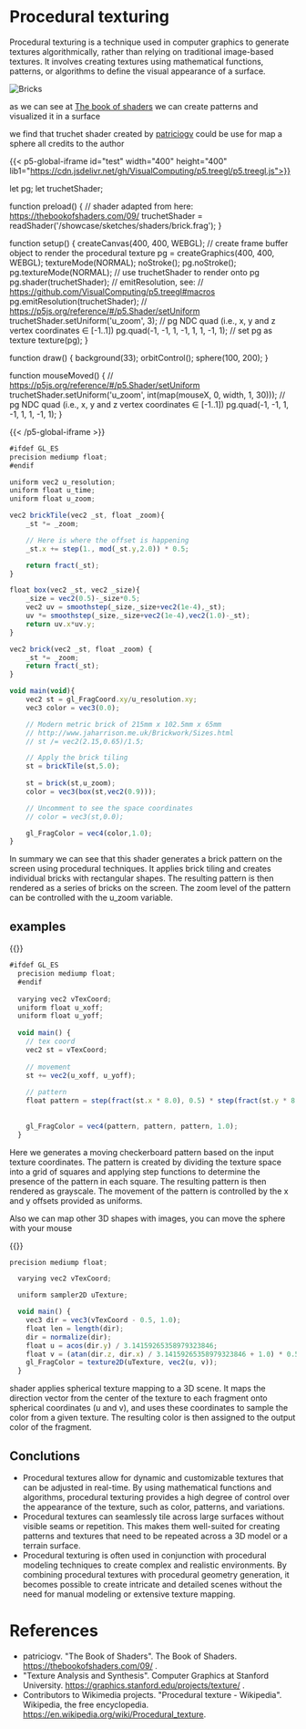 # Procedural texturing
Procedural texturing is a technique used in computer graphics to generate textures algorithmically, rather than relying on traditional image-based textures. It involves creating textures using mathematical functions, patterns, or algorithms to define the visual appearance of a surface.

![Bricks](/showcase/assets/image/brick.jpg)

as we can see at [The book of shaders](https://thebookofshaders.com/09/)  we can create patterns and visualized it in a surface 

we find that truchet shader created by [patriciogv](https:patriciogonzalezvivo.com) could be use for map a sphere all credits to the author

{{< p5-global-iframe id="test" width="400" height="400" lib1="https://cdn.jsdelivr.net/gh/VisualComputing/p5.treegl/p5.treegl.js">}}

let pg;
let truchetShader;

function preload() {
  // shader adapted from here: https://thebookofshaders.com/09/
  truchetShader = readShader('/showcase/sketches/shaders/brick.frag');
}

function setup() {
  createCanvas(400, 400, WEBGL);
  // create frame buffer object to render the procedural texture
  pg = createGraphics(400, 400, WEBGL);
  textureMode(NORMAL);
  noStroke();
  pg.noStroke();
  pg.textureMode(NORMAL);
  // use truchetShader to render onto pg
  pg.shader(truchetShader);
  // emitResolution, see:
  // https://github.com/VisualComputing/p5.treegl#macros
  pg.emitResolution(truchetShader);
  // https://p5js.org/reference/#/p5.Shader/setUniform
  truchetShader.setUniform('u_zoom', 3);
  // pg NDC quad (i.e., x, y and z vertex coordinates ∈ [-1..1])
  pg.quad(-1, -1, 1, -1, 1, 1, -1, 1);
  // set pg as texture
  texture(pg);
}

function draw() {
  background(33);
  orbitControl();
  sphere(100, 200);
}

function mouseMoved() {
  // https://p5js.org/reference/#/p5.Shader/setUniform
  truchetShader.setUniform('u_zoom', int(map(mouseX, 0, width, 1, 30)));
  // pg NDC quad (i.e., x, y and z vertex coordinates ∈ [-1..1])
  pg.quad(-1, -1, 1, -1, 1, 1, -1, 1);
}

{{< /p5-global-iframe >}}


```javascript
#ifdef GL_ES
precision mediump float;
#endif

uniform vec2 u_resolution;
uniform float u_time;
uniform float u_zoom;

vec2 brickTile(vec2 _st, float _zoom){
    _st *= _zoom;

    // Here is where the offset is happening
    _st.x += step(1., mod(_st.y,2.0)) * 0.5;

    return fract(_st);
}

float box(vec2 _st, vec2 _size){
    _size = vec2(0.5)-_size*0.5;
    vec2 uv = smoothstep(_size,_size+vec2(1e-4),_st);
    uv *= smoothstep(_size,_size+vec2(1e-4),vec2(1.0)-_st);
    return uv.x*uv.y;
}

vec2 brick(vec2 _st, float _zoom) {
    _st *= _zoom;
    return fract(_st); 
}

void main(void){
    vec2 st = gl_FragCoord.xy/u_resolution.xy;
    vec3 color = vec3(0.0);

    // Modern metric brick of 215mm x 102.5mm x 65mm
    // http://www.jaharrison.me.uk/Brickwork/Sizes.html
    // st /= vec2(2.15,0.65)/1.5;

    // Apply the brick tiling
    st = brickTile(st,5.0);
  
    st = brick(st,u_zoom);
    color = vec3(box(st,vec2(0.9)));

    // Uncomment to see the space coordinates
    // color = vec3(st,0.0);

    gl_FragColor = vec4(color,1.0);
}
```
In summary we can see that this shader generates a brick pattern on the screen using procedural techniques. It applies brick tiling and creates individual bricks with rectangular shapes. The resulting pattern is then rendered as a series of bricks on the screen. The zoom level of the pattern can be controlled with the u_zoom variable.

## examples
{{<p5-iframe ver="1.4.2" sketch="/showcase/sketches/cylinderA.js" width="500" height="480" marginHeight="0" marginWidth="0" frameBorder="0" scrolling="no">}}

```javascript
#ifdef GL_ES
  precision mediump float;
  #endif
  
  varying vec2 vTexCoord;
  uniform float u_xoff;
  uniform float u_yoff;
  
  void main() {
    // tex coord
    vec2 st = vTexCoord;
    
    // movement
    st += vec2(u_xoff, u_yoff);
    
    // pattern
    float pattern = step(fract(st.x * 8.0), 0.5) * step(fract(st.y * 8.0), 0.5);
    
    
    gl_FragColor = vec4(pattern, pattern, pattern, 1.0);
  }
```

Here we generates a moving checkerboard pattern based on the input texture coordinates. The pattern is created by dividing the texture space into a grid of squares and applying step functions to determine the presence of the pattern in each square. The resulting pattern is then rendered as grayscale. The movement of the pattern is controlled by the x and y offsets provided as uniforms.

Also we can map other 3D shapes with images, you can move the sphere with your mouse

{{<p5-iframe ver="1.4.2" sketch="/showcase/sketches/sphereImage.js" width="600" height="600" marginHeight="0" marginWidth="0" frameBorder="0" scrolling="no">}}

```javascript
precision mediump float;

  varying vec2 vTexCoord;

  uniform sampler2D uTexture;

  void main() {
    vec3 dir = vec3(vTexCoord - 0.5, 1.0);
    float len = length(dir);
    dir = normalize(dir);
    float u = acos(dir.y) / 3.14159265358979323846;
    float v = (atan(dir.z, dir.x) / 3.14159265358979323846 + 1.0) * 0.5;
    gl_FragColor = texture2D(uTexture, vec2(u, v));
  }
```

shader applies spherical texture mapping to a 3D scene. It maps the direction vector from the center of the texture to each fragment onto spherical coordinates (u and v), and uses these coordinates to sample the color from a given texture. The resulting color is then assigned to the output color of the fragment.


## Conclutions
-  Procedural textures allow for dynamic and customizable textures that can be adjusted in real-time. By using mathematical functions and algorithms, procedural texturing provides a high degree of control over the appearance of the texture, such as color, patterns, and variations.
- Procedural textures can seamlessly tile across large surfaces without visible seams or repetition. This makes them well-suited for creating patterns and textures that need to be repeated across a 3D model or a terrain surface.
- Procedural texturing is often used in conjunction with procedural modeling techniques to create complex and realistic environments. By combining procedural textures with procedural geometry generation, it becomes possible to create intricate and detailed scenes without the need for manual modeling or extensive texture mapping.

# References 
- patriciogv. "The Book of Shaders". The Book of Shaders. https://thebookofshaders.com/09/ .
- "Texture Analysis and Synthesis". Computer Graphics at Stanford University. https://graphics.stanford.edu/projects/texture/ .
- Contributors to Wikimedia projects. "Procedural texture - Wikipedia". Wikipedia, the free encyclopedia. https://en.wikipedia.org/wiki/Procedural_texture.